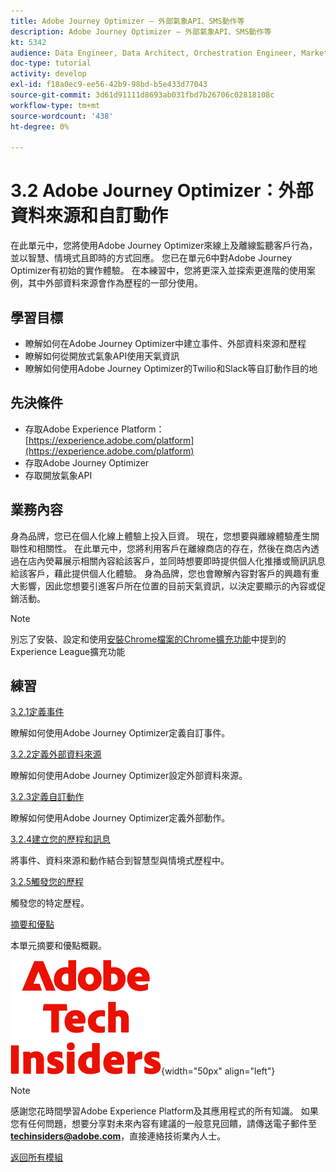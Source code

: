 ```yaml
---
title: Adobe Journey Optimizer — 外部氣象API、SMS動作等
description: Adobe Journey Optimizer — 外部氣象API、SMS動作等
kt: 5342
audience: Data Engineer, Data Architect, Orchestration Engineer, Marketer
doc-type: tutorial
activity: develop
exl-id: f18a0ec9-ee56-42b9-98bd-b5e433d77043
source-git-commit: 3d61d91111d8693ab031fbd7b26706c02818108c
workflow-type: tm+mt
source-wordcount: '438'
ht-degree: 0%

---
```


# 3.2 Adobe Journey Optimizer：外部資料來源和自訂動作

在此單元中，您將使用Adobe Journey Optimizer來線上及離線監聽客戶行為，並以智慧、情境式且即時的方式回應。 您已在單元6中對Adobe Journey Optimizer有初始的實作體驗。 在本練習中，您將更深入並探索更進階的使用案例，其中外部資料來源會作為歷程的一部分使用。

## 學習目標

- 瞭解如何在Adobe Journey Optimizer中建立事件、外部資料來源和歷程
- 瞭解如何從開放式氣象API使用天氣資訊
- 瞭解如何使用Adobe Journey Optimizer的Twilio和Slack等自訂動作目的地

## 先決條件

- 存取Adobe Experience Platform： [https://experience.adobe.com/platform](https://experience.adobe.com/platform)
- 存取Adobe Journey Optimizer
- 存取開放氣象API

## 業務內容

身為品牌，您已在個人化線上體驗上投入巨資。 現在，您想要與離線體驗產生關聯性和相關性。
在此單元中，您將利用客戶在離線商店的存在，然後在商店內透過在店內熒幕展示相關內容給該客戶，並同時想要即時提供個人化推播或簡訊訊息給該客戶，藉此提供個人化體驗。
身為品牌，您也會瞭解內容對客戶的興趣有重大影響，因此您想要引進客戶所在位置的目前天氣資訊，以決定要顯示的內容或促銷活動。

>[!NOTE]
>
>別忘了安裝、設定和使用[安裝Chrome檔案的Chrome擴充功能](../../../getting-started/gettingstarted/ex1.md)中提到的Experience League擴充功能

## 練習

[3.2.1定義事件](./ex1.md)

瞭解如何使用Adobe Journey Optimizer定義自訂事件。

[3.2.2定義外部資料來源](./ex2.md)

瞭解如何使用Adobe Journey Optimizer設定外部資料來源。

[3.2.3定義自訂動作](./ex3.md)

瞭解如何使用Adobe Journey Optimizer定義外部動作。

[3.2.4建立您的歷程和訊息](./ex4.md)

將事件、資料來源和動作結合到智慧型與情境式歷程中。

[3.2.5觸發您的歷程](./ex5.md)

觸發您的特定歷程。

[摘要和優點](./summary.md)

本單元摘要和優點概觀。

![技術內部人士](./../../../../assets/images/techinsiders.png){width="50px" align="left"}

>[!NOTE]
>
>感謝您花時間學習Adobe Experience Platform及其應用程式的所有知識。 如果您有任何問題，想要分享對未來內容有建議的一般意見回饋，請傳送電子郵件至&#x200B;**techinsiders@adobe.com**，直接連絡技術業內人士。

[返回所有模組](./../../../../overview.md)
